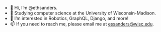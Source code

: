 - 👋 Hi, I’m @ethsanders.
- 🌱 Studying computer science at the University of Wisconsin-Madison.
- 👀 I’m interested in Robotics, GraphQL, Django, and more!
- 📫 If you need to reach me, please email me at essanders@wisc.edu.
